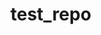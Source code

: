 # test_repo

<h1 align=center> <a href="https://img.shields.io/badge/Doc-Test%20link-green"></a> </h1>






